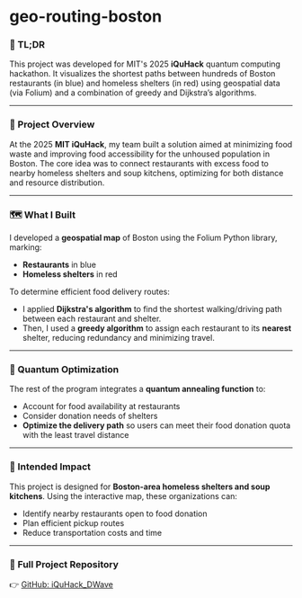 # geo-routing-boston

### 🚀 TL;DR  
This project was developed for MIT's 2025 **iQuHack** quantum computing hackathon. It visualizes the shortest paths between hundreds of Boston restaurants (in blue) and homeless shelters (in red) using geospatial data (via Folium) and a combination of greedy and Dijkstra’s algorithms.

---

### 🧠 Project Overview  
At the 2025 **MIT iQuHack**, my team built a solution aimed at minimizing food waste and improving food accessibility for the unhoused population in Boston. The core idea was to connect restaurants with excess food to nearby homeless shelters and soup kitchens, optimizing for both distance and resource distribution.

---

### 🗺️ What I Built  
I developed a **geospatial map** of Boston using the Folium Python library, marking:
- **Restaurants** in blue  
- **Homeless shelters** in red  

To determine efficient food delivery routes:
- I applied **Dijkstra's algorithm** to find the shortest walking/driving path between each restaurant and shelter.
- Then, I used a **greedy algorithm** to assign each restaurant to its **nearest** shelter, reducing redundancy and minimizing travel.

---

### 🧩 Quantum Optimization  
The rest of the program integrates a **quantum annealing function** to:
- Account for food availability at restaurants  
- Consider donation needs of shelters  
- **Optimize the delivery path** so users can meet their food donation quota with the least travel distance

---

### 🎯 Intended Impact  
This project is designed for **Boston-area homeless shelters and soup kitchens**. Using the interactive map, these organizations can:
- Identify nearby restaurants open to food donation  
- Plan efficient pickup routes  
- Reduce transportation costs and time

---

### 🧾 Full Project Repository  
👉 [GitHub: iQuHack_DWave](https://github.com/NandeeneeSingh/iQuHack_DWave)
